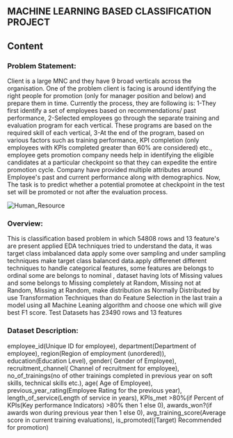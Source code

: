 ## MACHINE LEARNING BASED CLASSIFICATION PROJECT

## Content

### Problem Statement:
Client is a large MNC and they have 9 broad verticals across the organisation. One of the problem  client is facing is around identifying the right people for promotion (only for manager position and below) and prepare them in time. Currently the process, they are following is:
1-They first identify a set of employees based on recommendations/ past performance, 2-Selected employees go through the separate training and evaluation program for each vertical. These programs are based on the required skill of each vertical, 3-At the end of the program, based on various factors such as training performance, KPI completion (only employees with KPIs completed greater than 60% are considered) etc., employee gets promotion company needs  help in identifying the eligible candidates at a particular checkpoint so that they can expedite the entire promotion cycle. 
Company have provided multiple attributes around Employee's past and current performance along with demographics. Now, The task is to predict whether a potential promotee at checkpoint in the test set will be promoted or not after the evaluation process.

![Human_Resource](https://user-images.githubusercontent.com/66259814/102377775-0f361880-3feb-11eb-83cf-897a2a507299.png)

### Overview:
This is classification based problem in which 54808 rows and 13 feature's are present applied EDA techniques tried to understand the data, it was target class imbalanced data apply some over sampling and under sampling techniques make target class balanced data.apply differenet different techniques to handle categorical features, some features are belongs to ordinal some are belongs to nominal , dataset having lots of Missing values and some belongs to Missing completely at Random, Missing not at Random, Missing at Random, make distribution as Normally Distributed by use Transformation Techniques than do Feature Selection in the last train a model using all Machine Leaning algorithm and choose one which will give best F1 score.
Test Datasets has 23490 rows and 13 features

### Dataset Description: 
employee_id(Unique ID for employee), department(Department of employee), region(Region of employment (unordered)), education(Education Level), gender( Gender of Employee), recruitment_channel( Channel of recruitment for employee), no_of_trainings(no of other trainings completed in previous year on soft skills, technical skills etc.), age( Age of Employee), previous_year_rating(Employee Rating for the previous year), length_of_service(Length of service in years), KPIs_met >80%(if Percent of KPIs(Key performance Indicators) >80% then 1 else 0), awards_won?(if awards won during previous year then 1 else 0), avg_training_score(Average score in current training evaluations), is_promoted((Target) Recommended for promotion)

